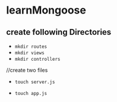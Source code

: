 # learnMongoose

## create following Directories

- `mkdir routes`
- `mkdir views`
- `mkdir controllers`

//create two files

- `touch server.js`

- `touch app.js`
